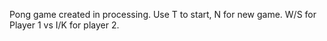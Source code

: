 Pong game created in processing. 
Use T to start, N for new game.
W/S for Player 1 vs I/K for player 2.

